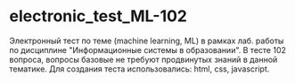 # electronic_test_ML-102
Электронный тест по теме (machine learning, ML) в рамках лаб. работы по дисциплине "Информационные системы в образовании". В тесте 102 вопроса, вопросы базовые не требуют продвинутых знаний в данной тематике. Для создания теста использовались: html, css, javascript.
